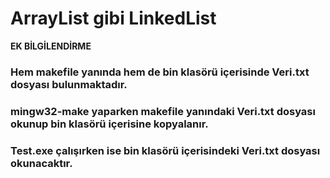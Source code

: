 # ArrayList gibi LinkedList

**EK BİLGİLENDİRME**

### Hem makefile yanında hem de bin klasörü içerisinde Veri.txt dosyası bulunmaktadır.
### mingw32-make yaparken makefile yanındaki Veri.txt dosyası okunup bin klasörü içerisine kopyalanır.
### Test.exe çalışırken ise bin klasörü içerisindeki Veri.txt dosyası okunacaktır.
